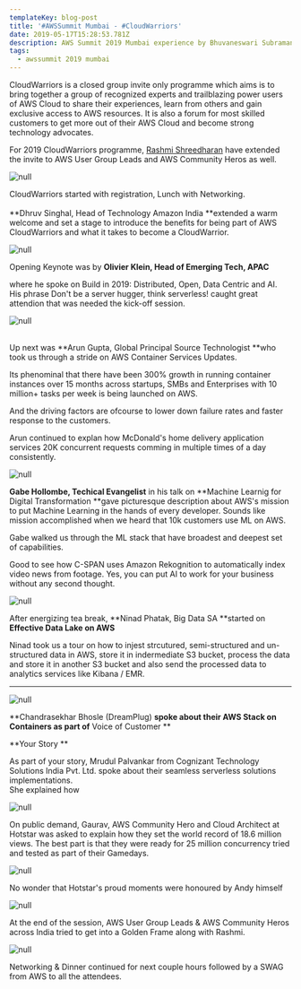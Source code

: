 ```yaml
---
templateKey: blog-post
title: '#AWSSummit Mumbai - #CloudWarriors'
date: 2019-05-17T15:28:53.781Z
description: AWS Summit 2019 Mumbai experience by Bhuvaneswari Subramani
tags:
  - awssummit 2019 mumbai
---
```

CloudWarriors is a closed group invite only programme which aims is to bring together a group of recognized experts and trailblazing power users of AWS Cloud to share their experiences, learn from others and gain exclusive access to AWS resources. It is also a forum for most skilled customers to get more out of their AWS Cloud and become strong technology advocates.

For 2019 CloudWarriors programme, [Rashmi Shreedharan](https://www.linkedin.com/in/rashmis/) have extended the invite to AWS User Group Leads and AWS Community Heros as well.

![null](/img/cw_welcomeboard.jpg)

CloudWarriors started with registration, Lunch with Networking.\
\
**Dhruv Singhal, Head of Technology Amazon India **extended a warm welcome and set a stage to introduce the benefits for being part of AWS CloudWarriors and what it takes to become a CloudWarrior.

![null](/img/intro.png)

Opening Keynote was by **Olivier Klein, Head of Emerging Tech, APAC**

where he spoke on Build in 2019: Distributed, Open, Data Centric and AI.\
His phrase Don't be a server hugger, think serverless! caught great attendion that was needed the kick-off session.

![null](/img/cw_key_2.jpg)

\
Up next was **Arun Gupta, Global Principal Source Technologist **who took us through a stride on AWS Container Services Updates.

Its phenominal that there have been 300% growth in running container instances over 15 months across startups, SMBs and Enterprises with 10 million+ tasks per week is being launched on AWS.

And the driving factors are ofcourse to lower down failure rates and faster response to the customers.

Arun continued to explan how McDonald's home delivery application services 20K concurrent requests comming in multiple times of a day consistently.

![null](/img/arun_gupta.jpg)

**Gabe Hollombe, Techical Evangelist** in his talk on **Machine Learnig for Digital Transformation **gave picturesque description about AWS's mission to put Machine Learning in the hands of every developer. Sounds like mission accomplished when we heard that 10k customers use ML on AWS. 

Gabe walked us through the ML stack that have broadest and deepest set of capabilities.

Good to see how C-SPAN uses Amazon Rekognition to automatically index video news from footage. Yes, you can put AI to work for your business without any second thought.

![null](/img/gabe_ml.jpg)

After energizing tea break, **Ninad Phatak, Big Data SA **started on **Effective Data Lake on AWS**

Ninad took us a tour on how to injest strcutured, semi-structured and un-structured data in AWS, store it in indermediate S3 bucket, process the data and store it in another S3 bucket and also send the processed data to analytics services like Kibana / EMR.

- - -

![null](/img/ninad.jpg)

**Chandrasekhar Bhosle (DreamPlug) **spoke about their AWS Stack on Containers as part of** Voice of Customer **

**Your Story **

As part of your story, Mrudul Palvankar from Cognizant Technology Solutions India Pvt. Ltd. spoke about their seamless serverless solutions implementations.\
She explained how 

![null](/img/serverless.jpg)

On public demand, Gaurav, AWS Community Hero and Cloud Architect at Hotstar was asked to explain how they set the world record of 18.6 million views. The best part is that they were ready for 25 million concurrency tried and tested as part of their Gamedays.

![null](/img/gaurav.jpg)

No wonder that Hotstar's proud moments were honoured by Andy himself 

![null](/img/andy.png)

At the end of the session, AWS User Group Leads & AWS Community Heros across India tried to get into a Golden Frame along with Rashmi.

![null](/img/cw_ugleads.jpg)

Networking & Dinner continued for next couple hours followed by a SWAG from AWS to all the attendees.
